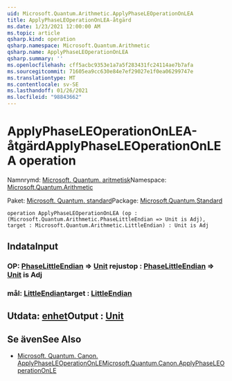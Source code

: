 ```yaml
---
uid: Microsoft.Quantum.Arithmetic.ApplyPhaseLEOperationOnLEA
title: ApplyPhaseLEOperationOnLEA-åtgärd
ms.date: 1/23/2021 12:00:00 AM
ms.topic: article
qsharp.kind: operation
qsharp.namespace: Microsoft.Quantum.Arithmetic
qsharp.name: ApplyPhaseLEOperationOnLEA
qsharp.summary: ''
ms.openlocfilehash: cff5acbc9353e1a7a5f283431fc24114ae7b7afa
ms.sourcegitcommit: 71605ea9cc630e84e7ef29027e1f0ea06299747e
ms.translationtype: MT
ms.contentlocale: sv-SE
ms.lasthandoff: 01/26/2021
ms.locfileid: "98843662"
---
```

# <a name="applyphaseleoperationonlea-operation"></a><span data-ttu-id="628fd-102">ApplyPhaseLEOperationOnLEA-åtgärd</span><span class="sxs-lookup"><span data-stu-id="628fd-102">ApplyPhaseLEOperationOnLEA operation</span></span>

<span data-ttu-id="628fd-103">Namnrymd: [Microsoft. Quantum. aritmetisk](xref:Microsoft.Quantum.Arithmetic)</span><span class="sxs-lookup"><span data-stu-id="628fd-103">Namespace: [Microsoft.Quantum.Arithmetic](xref:Microsoft.Quantum.Arithmetic)</span></span>

<span data-ttu-id="628fd-104">Paket: [Microsoft. Quantum. standard](https://nuget.org/packages/Microsoft.Quantum.Standard)</span><span class="sxs-lookup"><span data-stu-id="628fd-104">Package: [Microsoft.Quantum.Standard](https://nuget.org/packages/Microsoft.Quantum.Standard)</span></span>




```qsharp
operation ApplyPhaseLEOperationOnLEA (op : (Microsoft.Quantum.Arithmetic.PhaseLittleEndian => Unit is Adj), target : Microsoft.Quantum.Arithmetic.LittleEndian) : Unit is Adj
```


## <a name="input"></a><span data-ttu-id="628fd-105">Indata</span><span class="sxs-lookup"><span data-stu-id="628fd-105">Input</span></span>

### <a name="op--phaselittleendian--unit--is-adj"></a><span data-ttu-id="628fd-106">OP: [PhaseLittleEndian](xref:Microsoft.Quantum.Arithmetic.PhaseLittleEndian) => [Unit](xref:microsoft.quantum.lang-ref.unit)  rejust</span><span class="sxs-lookup"><span data-stu-id="628fd-106">op : [PhaseLittleEndian](xref:Microsoft.Quantum.Arithmetic.PhaseLittleEndian) => [Unit](xref:microsoft.quantum.lang-ref.unit)  is Adj</span></span>




### <a name="target--littleendian"></a><span data-ttu-id="628fd-107">mål: [LittleEndian](xref:Microsoft.Quantum.Arithmetic.LittleEndian)</span><span class="sxs-lookup"><span data-stu-id="628fd-107">target : [LittleEndian](xref:Microsoft.Quantum.Arithmetic.LittleEndian)</span></span>





## <a name="output--unit"></a><span data-ttu-id="628fd-108">Utdata: [enhet](xref:microsoft.quantum.lang-ref.unit)</span><span class="sxs-lookup"><span data-stu-id="628fd-108">Output : [Unit](xref:microsoft.quantum.lang-ref.unit)</span></span>



## <a name="see-also"></a><span data-ttu-id="628fd-109">Se även</span><span class="sxs-lookup"><span data-stu-id="628fd-109">See Also</span></span>

- [<span data-ttu-id="628fd-110">Microsoft. Quantum. Canon. ApplyPhaseLEOperationOnLE</span><span class="sxs-lookup"><span data-stu-id="628fd-110">Microsoft.Quantum.Canon.ApplyPhaseLEOperationOnLE</span></span>](xref:Microsoft.Quantum.Canon.ApplyPhaseLEOperationOnLE)
